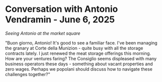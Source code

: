 # Conversation with Antonio Vendramin - June 6, 2025

*Seeing Antonio at the market square*

"Buon giorno, Antonio! It's good to see a familiar face. I've been managing the granary at Corte della Munizion - quite busy with all the storage contracts lately. I just renewed the meat storage offerings this morning. How are your ventures faring? The Consiglio seems displeased with many business operators these days - something about vacant properties and zero wages. Perhaps we popolani should discuss how to navigate these challenges together?"
